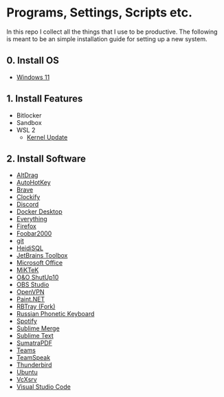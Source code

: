 # Programs, Settings, Scripts etc.

In this repo I collect all the things that I use to be productive. The following is meant to be an simple installation guide for setting up a new system.

## 0. Install OS
* [Windows 11](https://www.microsoft.com/de-de/software-download/windows11)

## 1. Install Features
* Bitlocker
* Sandbox
* WSL 2
    * [Kernel Update](https://learn.microsoft.com/de-de/windows/wsl/install-manual#step-4---download-the-linux-kernel-update-package)
    
## 2. Install Software
* [AltDrag](https://stefansundin.github.io/altdrag/)
* [AutoHotKey](https://www.autohotkey.com/)
* [Brave](https://brave.com/de/)
* [Clockify](https://clockify.me/apps)
* [Discord](https://discord.com/)
* [Docker Desktop](https://hub.docker.com/editions/community/docker-ce-desktop-windows)
* [Everything](https://www.voidtools.com/forum/viewtopic.php?f=12&t=9787&start=50)
* [Firefox](https://www.mozilla.org/en-US/firefox/new/)
* [Foobar2000](https://www.foobar2000.org/)
* [git](https://git-scm.com/)
* [HeidiSQL](https://www.heidisql.com/)
* [JetBrains Toolbox](https://www.jetbrains.com/toolbox-app/)
* [Microsoft Office](https://www.office.com)
* [MiKTeK](https://miktex.org/download)
* [O&O ShutUp10](https://www.oo-software.com/en/shutup10)
* [OBS Studio](https://obsproject.com/)
* [OpenVPN](https://openvpn.net/community-downloads/)
* [Paint.NET](https://www.getpaint.net/download.html)
* [RBTray (Fork)](https://github.com/rmnmjw/rbtray)
* [Russian Phonetic Keyboard](http://blechtrottel.net/ruphonde.html)
* [Spotify](https://www.spotify.com/de/download/windows/)
* [Sublime Merge](https://www.sublimemerge.com/)
* [Sublime Text](https://www.sublimetext.com/3)
* [SumatraPDF](https://www.sumatrapdfreader.org/free-pdf-reader.html)
* [Teams](https://www.microsoft.com/de-de/microsoft-teams/download-app)
* [TeamSpeak](https://teamspeak.com/en/downloads/)
* [Thunderbird](https://www.thunderbird.net/en-US/)
* [Ubuntu](https://www.microsoft.com/en-us/p/ubuntu/9nblggh4msv6?activetab=pivot:overviewtab)
* [VcXsrv](https://sourceforge.net/projects/vcxsrv/)
* [Visual Studio Code](https://code.visualstudio.com/)